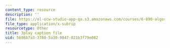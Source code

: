```yaml
---
content_type: resource
description: ''
file: https://ol-ocw-studio-app-qa.s3.amazonaws.com/courses/6-890-algorithmic-lower-bounds-fun-with-hardness-proofs-fall-2014/5b86b7a337805a309847021b3f79e082_Ih0cPR745fM.vtt
file_type: application/x-subrip
resourcetype: Other
title: 3play caption file
uid: 5b86b7a3-3780-5a30-9847-021b3f79e082
---
```

